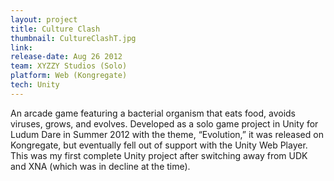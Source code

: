 ```yaml
---
layout: project
title: Culture Clash
thumbnail: CultureClashT.jpg
link:
release-date: Aug 26 2012
team: XYZZY Studios (Solo)
platform: Web (Kongregate)
tech: Unity
---
```


An arcade game featuring a bacterial organism that eats food, avoids viruses, grows, and evolves. Developed as a solo game project in Unity for Ludum Dare in Summer 2012 with the theme, “Evolution,” it was released on Kongregate, but eventually fell out of support with the Unity Web Player. This was my first complete Unity project after switching away from UDK and XNA (which was in decline at the time).